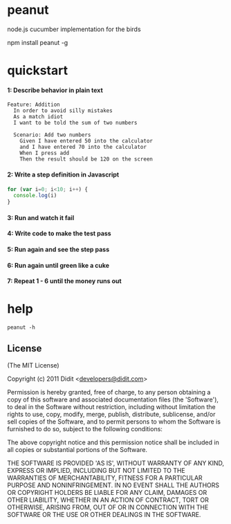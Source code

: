
# peanut

  node.js cucumber implementation for the birds

  npm install peanut -g

# quickstart

#### 1: Describe behavior in plain text

```cucumber
Feature: Addition
  In order to avoid silly mistakes
  As a match idiot
  I want to be told the sum of two numbers

  Scenario: Add two numbers
    Given I have entered 50 into the calculator
    and I have entered 70 into the calculator
    When I press add
    Then the result should be 120 on the screen
```

#### 2: Write a step definition in Javascript

```javascript
for (var i=0; i<10; i++) {
  console.log(i)
}
```

#### 3: Run and watch it fail

#### 4: Write code to make the test pass

#### 5: Run again and see the step pass

#### 6: Run again until green like a cuke

#### 7: Repeat 1 - 6 until the money runs out

# help

    peanut -h

## License

(The MIT License)

Copyright (c) 2011 Didit &lt;developers@didit.com&gt;

Permission is hereby granted, free of charge, to any person obtaining
a copy of this software and associated documentation files (the
'Software'), to deal in the Software without restriction, including
without limitation the rights to use, copy, modify, merge, publish,
distribute, sublicense, and/or sell copies of the Software, and to
permit persons to whom the Software is furnished to do so, subject to
the following conditions:

The above copyright notice and this permission notice shall be
included in all copies or substantial portions of the Software.

THE SOFTWARE IS PROVIDED 'AS IS', WITHOUT WARRANTY OF ANY KIND,
EXPRESS OR IMPLIED, INCLUDING BUT NOT LIMITED TO THE WARRANTIES OF
MERCHANTABILITY, FITNESS FOR A PARTICULAR PURPOSE AND NONINFRINGEMENT.
IN NO EVENT SHALL THE AUTHORS OR COPYRIGHT HOLDERS BE LIABLE FOR ANY 
CLAIM, DAMAGES OR OTHER LIABILITY, WHETHER IN AN ACTION OF CONTRACT,
TORT OR OTHERWISE, ARISING FROM, OUT OF OR IN CONNECTION WITH THE 
SOFTWARE OR THE USE OR OTHER DEALINGS IN THE SOFTWARE.
